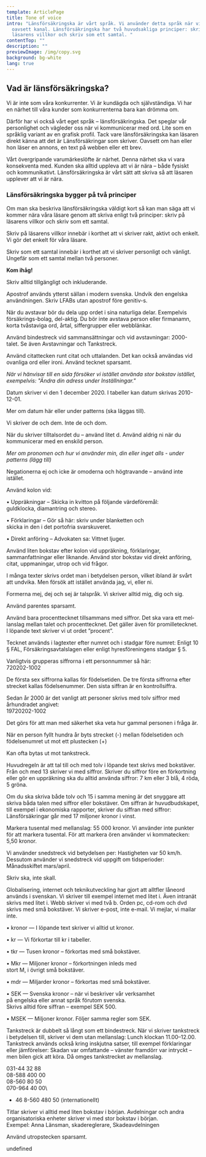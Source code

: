 ```yaml
---
template: ArticlePage
title: Tone of voice
intro: "Länsförsäkringska är vårt språk. Vi använder detta språk när vi skriver,
  oavsett kanal. Länsförsäkringska har två huvudsakliga principer: skriv på
  läsarens villkor och skriv som ett samtal. "
contentTop: ""
description: ""
previewImage: /img/copy.svg
background: bg-white
lang: true
---
```

## Vad är länsförsäkringska?

Vi är inte som våra konkurrenter. Vi är kundägda och självständiga. Vi har en närhet till våra kunder som konkurrenterna bara kan drömma om.

Därför har vi också vårt eget språk – länsförsäkringska. Det speglar vår personlighet och vägleder oss när vi kommunicerar med ord. Lite som en språklig variant av en grafisk profil. Tack vare länsförsäkringska kan läsaren direkt känna att det är Länsförsäkringar som skriver. Oavsett om han eller hon läser en annons, en text på webben eller ett brev.

Vårt övergripande varumärkeslöfte är närhet. Denna närhet ska vi vara konsekventa med. Kunden ska alltid uppleva att vi är nära – både fysiskt och kommunikativt. Länsförsäkringska är vårt sätt att skriva så att läsaren upplever att vi är nära.

### Länsförsäkringska bygger på två principer

Om man ska beskriva länsförsäkringska väldigt kort så kan man säga att vi kommer nära våra läsare genom att skriva enligt två principer: skriv på läsarens villkor och skriv som ett samtal.

Skriv på läsarens villkor innebär i korthet att vi skriver rakt, aktivt och enkelt. Vi gör det enkelt för våra läsare.

Skriv som ett samtal innebär i korthet att vi skriver personligt och vänligt. Ungefär som ett samtal mellan två personer.

<div class="Callout"><strong class="Callout__title">Kom ihåg! </strong><p class="Callout__text">Skriv alltid tillgängligt och inkluderande.</p></div>

<section>
<Collapse title="Apostrof( ́)"><div class="content"><div class="content">

Apostrof används ytterst sällan i modern svenska. Undvik den engelska användningen.
Skriv LFABs utan apostrof före genitiv-s.
</div></Collapse>
<Collapse title="Avstavningar"><div class="content"><div class="content">

När du avstavar bör du dela upp ordet i sina naturliga delar. Exempelvis försäkrings-bolag, del-aktig. Du bör inte avstava person­ eller firmanamn, korta tvåstaviga ord, årtal, siffergrupper eller webblänkar.
</div></Collapse>
<Collapse title="Bindestreck(-)"><div class="content"><div class="content">

Använd bindestreck vid sammansättningar och vid avstavningar: 2000-talet. Se även Avstav­ningar och Tankstreck.
</div></Collapse>
<Collapse title="Citattecken(” ”)"><div class="content"><div class="content">

Använd citattecken runt citat och uttalanden. Det kan också användas vid ovanliga ord eller ironi. Använd tecknet sparsamt.

*När vi hänvisar till en sida försöker vi istället använda stor bokstav istället, exempelvis: "Ändra din adress under Inställningar."*
</div></Collapse>
<Collapse title="Datum"><div class="content"><div class="content">

Datum skriver vi den 1 december 2020. I tabeller kan datum skrivas 2010-12-01.

Mer om datum här eller under patterns (ska läggas till).
</div></Collapse>
<Collapse title="De, dem"><div class="content"><div class="content">

Vi skriver de och dem. Inte de och dom.
</div></Collapse>
<Collapse title="Du"><div class="content"><div class="content">

När du skriver tilltalsordet du – använd litet d. Använd aldrig ni när du kommunicerar med en enskild person.

*Mer om pronomen och hur vi använder min, din eller inget alls - under patterns (lägg till)*
</div></Collapse>
<Collapse title="Inte"><div class="content"><div class="content">

Negationerna ej och icke är omoderna och högtravande – använd inte istället.
</div></Collapse>
<Collapse title="Kolon(:)"><div class="content"><div class="content">

Använd kolon vid:

• Uppräkningar – Skicka in kvitton på följande värdeföremål:\
guldklocka, diamantring och stereo.

• Förklaringar – Gör så här: skriv under blanketten och\
skicka in den i det portofria svarskuveret.

• Direkt anföring – Advokaten sa: Vittnet ljuger.

Använd liten bokstav efter kolon vid uppräkning, förklaringar, sammanfattningar eller liknande. Använd stor bokstav vid direkt anföring, citat, uppmaningar, utrop och vid frågor.
</div></Collapse>
<Collapse title="Man"><div class="content"><div class="content">

I många texter skrivs ordet man i betydelsen person, vilket ibland är svårt att undvika. Men försök att istället använda jag, vi, eller ni.
</div></Collapse>
<Collapse title="Mig, dig, sig"><div class="content">

Formerna mej, dej och sej är talspråk. Vi skriver alltid mig, dig och sig.
</div></Collapse>
<Collapse title="Parentes (:)"><div class="content">

Använd parentes sparsamt.
</div></Collapse>
<Collapse title="Procent (%), Promille (‰)"><div class="content">

Använd bara procenttecknet tillsam­mans med siffror. Det ska vara ett mel­lanslag mellan talet och procenttecknet. Det gäller även för promilletecknet. I löpande text skriver vi ut ordet ”procent”.
</div></Collapse>
<Collapse title="Paragraftecken (§)"><div class="content">

Tecknet används i lagtexter efter numret och i stadgar före numret: Enligt 10 § FAL, Försäkringsavtalslagen eller enligt hyresföreningens stadgar § 5.
</div></Collapse>
<Collapse title="Personnummer"><div class="content">

Vanligtvis grupperas siffrorna i ett personnummer så här:\
720202-1002

De första sex siffrorna kallas för födelsetiden. De tre första siffrorna efter strecket kallas födelsenummer. Den sista siffran är en kontrollsiffra.

Sedan år 2000 är det vanligt att personer skrivs med tolv siffror med århundradet angivet:\
19720202-1002

Det görs för att man med säkerhet ska veta hur gammal personen i fråga är.

När en person fyllt hundra år byts strecket (-) mellan födelsetiden och födelsenumret ut mot ett plustecken (+)
</div></Collapse>
<Collapse title="Semikolon (;)"><div class="content">

Kan ofta bytas ut mot tankstreck.
</div></Collapse>
<Collapse title="Siffror och matematiska tecken"><div class="content">

Huvudregeln är att tal till och med tolv i löpande text skrivs med bokstäver. Från och med 13 skriver vi med siffror. Skriver du siffror före en förkortning eller gör en uppräkning ska du alltid använda siffror: 7 km eller 3 blå, 4 röda, 5 gröna.

Om du ska skriva både tolv och 15 i samma mening är det snyggare att skriva båda talen med siffror eller bokstäver. Om siffran är huvudbudskapet, till exempel i ekonomiska rapporter, skriver du siffran med siffror: Länsförsäkringar går med 17 miljoner kronor i vinst.

Markera tusental med mellanslag: 55 000 kronor. Vi använder inte punkter för att markera tusental. För att markera ören använder vi kommatecken: 5,50 kronor.
</div></Collapse>
<Collapse title="Snedstreck (/) "><div class="content">

Vi använder snedstreck vid betydelsen per: Hastigheten var 50 km/h. Dessutom använder vi snedstreck vid uppgift om tidsperioder: Månadsskiftet mars/april.
</div></Collapse>
<Collapse title="Ska"><div class="content">

Skriv ska, inte skall.
</div></Collapse>
<Collapse title="Svenska, engelska eller svengelska? "><div class="content">

Globalisering, internet och teknikutveck­ling har gjort att alltfler låneord används i svenskan. Vi skriver till exempel internet med litet i. Även intranät skrivs med litet i. Webb skriver vi med två b. Orden pc, cd-rom och dvd skrivs med små bokstäver. Vi skriver e-post, inte e-mail. Vi mejlar, vi mailar inte.
</div></Collapse>
<Collapse title="Svenska kronor – så skriver vi "><div class="content">

• kronor — I löpande text skriver vi alltid ut kronor.

• kr — Vi förkortar till kr i tabeller.

• tkr — Tusen kronor – förkortas med små bokstäver.

• Mkr — Miljoner kronor – förkortningen inleds med\
stort M, i övrigt små bokstäver.

• mdr — Miljarder kronor – förkortas med små bokstäver.

• SEK — Svenska kronor – när vi beskriver vår verksamhet\
på engelska eller annat språk förutom svenska.\
Skrivs alltid före siffran – exempel SEK 500.

• MSEK — Miljoner kronor. Följer samma regler som SEK.
</div></Collapse>
<Collapse title="Tankstreck (–) "><div class="content">

Tankstreck är dubbelt så långt som ett bindestreck. När vi skriver tankstreck i betydelsen till, skriver vi dem utan mellanslag: Lunch klockan 11.00–12.00. Tankstreck används också kring inskjutna satser, till exempel förklaringar eller jämförelser: Skadan var omfattande – vänster framdörr var intryckt – men bilen gick att köra. Då omges tankstrecket av mellanslag.
</div></Collapse>
<Collapse title="Telefon- och faxnummer "><div class="content">

031-44 32 88\
08-588 400 00\
08-560 80 50\
070-964 40 00\
+ 46 8-560 480 50 (internationellt)
</div></Collapse>
<Collapse title="Titlar och avdelningar"><div class="content">

Titlar skriver vi alltid med liten bokstav i början. Avdelningar och andra organisatoriska enheter skriver vi med stor bokstav i början.\
Exempel: Anna Länsman, skadereglerare, Skadeavdelningen
</div></Collapse>
<Collapse title="Utropstecken (!) "><div class="content">

Använd utropstecken sparsamt.
</div></Collapse>
<Collapse title="undefined"><div class="content">

undefined
</div></Collapse>
</section>